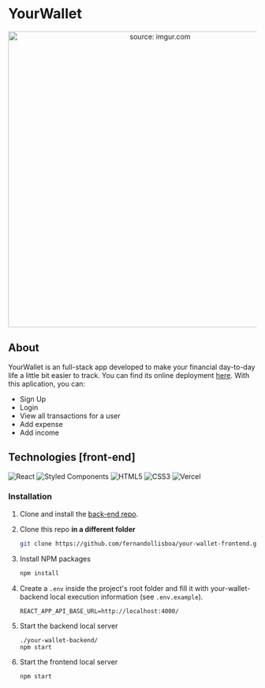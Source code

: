 # YourWallet

<div align="center">

<a href="your-wallet.vercel.app"><img height="600px" src="https://i.imgur.com/hAqxdCx.png" title="source: imgur.com" /> </a>

</div>

## About

YourWallet is an full-stack app developed to make your financial day-to-day life a little bit easier to track.
You can find its online deployment [here](https://your-wallet.vercel.app/). With this aplication, you can:

- Sign Up
- Login
- View all transactions for a user
- Add expense
- Add income

## Technologies [front-end]

![React](https://img.shields.io/badge/react-%2320232a.svg?style=for-the-badge&logo=react&logoColor=%2361DAFB)
![Styled Components](https://img.shields.io/badge/styled--components-DB7093?style=for-the-badge&logo=styled-components&logoColor=white)
![HTML5](https://img.shields.io/badge/html5-%23E34F26.svg?style=for-the-badge&logo=html5&logoColor=white)
![CSS3](https://img.shields.io/badge/css3-%231572B6.svg?style=for-the-badge&logo=css3&logoColor=white)
![Vercel](https://img.shields.io/badge/vercel-%23000000.svg?style=for-the-badge&logo=vercel&logoColor=white)

### Installation

1. Clone and install the [back-end repo](https://github.com/fernandollisboa/your-wallet-back).

2. Clone this repo **in a different folder**

   ```sh
   git clone https://github.com/fernandollisboa/your-wallet-frontend.git
   ```

3. Install NPM packages
   ```sh
   npm install
   ```
4. Create a `.env` inside the project's root folder and fill it with your-wallet-backend local execution information (see `.env.example`).
   ```
   REACT_APP_API_BASE_URL=http://localhost:4000/
   ```
5. Start the backend local server
   ```
   ./your-wallet-backend/
   npm start
   ```
6. Start the frontend local server
   ```
   npm start
   ```
